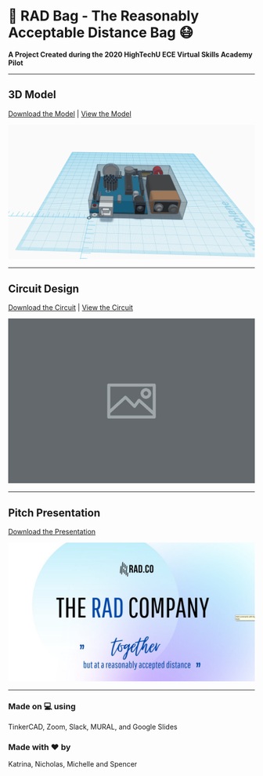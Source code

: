 # :handbag: RAD Bag - The Reasonably Acceptable Distance Bag :mask:

**A Project Created during the 2020 HighTechU ECE Virtual Skills Academy Pilot** 

---

## **3D Model**
[Download the Model](/model) | [View the Model](https://www.tinkercad.com/things/alLhR3YjmSS-rad-bag-cad)

![](/img/model.png)

---

## **Circuit Design**
[Download the Circuit](/circuit) | [View the Circuit]()

![](/img/circuit.png)

---

## **Pitch Presentation**
[Download the Presentation](/pitch)

![](/img/pitch.png)

---

### Made on :computer: using
TinkerCAD, Zoom, Slack, MURAL, and Google Slides

### Made with :heart: by
Katrina, Nicholas, Michelle and Spencer


